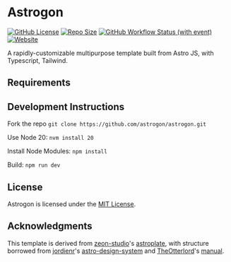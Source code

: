 # Astrogon

[![GitHub License](https://img.shields.io/github/license/astrogon/astrogon?color=red)](https://github.com/astrogon/astrogon/blob/main/LICENSE) [![Repo Size](https://img.shields.io/github/repo-size/astrogon/astrogon)](https://github.com/astrogon/astrogon) [![GitHub Workflow Status (with event)](https://img.shields.io/github/actions/workflow/status/astrogon/astrogon/deploy.yml?color=limegreen)](https://github.com/astrogon/astrogon/deployments) [![Website](https://img.shields.io/website?up_message=online&up_color=limegreen&down_message=offline&down_color=yellow&url=https%3A%2F%2Fastrogon.reednel.com%2F)](https://astrogon.reednel.com/)

A rapidly-customizable multipurpose template built from Astro JS, with Typescript, Tailwind.

## Requirements

## Development Instructions

Fork the repo `git clone https://github.com/astrogon/astrogon.git`

Use Node 20: `nvm install 20`

Install Node Modules: `npm install`

Build: `npm run dev`

## License

Astrogon is licensed under the [MIT License](LICENSE).

## Acknowledgments

This template is derived from [zeon-studio](https://github.com/zeon-studio)'s [astroplate](https://github.com/zeon-studio/astroplate), with structure borrowed from [jordienr](https://github.com/jordienr)'s [astro-design-system](https://github.com/jordienr/astro-design-system) and [TheOtterlord](https://github.com/TheOtterlord)'s [manual](https://github.com/TheOtterlord/manual).
